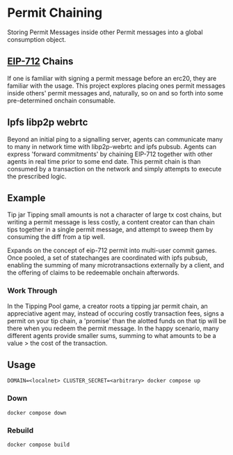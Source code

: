 # Permit Chaining
Storing Permit Messages inside other Permit messages into a global consumption object.

## [EIP-712](https://eips.ethereum.org/EIPS/eip-712) Chains
If one is familiar with signing a permit message before an erc20, they are familiar with the usage. This project explores placing ones permit messages inside others' permit messages and, naturally, so on and so forth into some pre-determined onchain consumable.

## Ipfs libp2p webrtc
Beyond an initial ping to a signalling server, agents can communicate many to many in network time with libp2p-webrtc and ipfs pubsub. Agents can express 'forward commitments' by chaining EIP-712 together with other agents in real time prior to some end date.  This permit chain is than consumed by a transaction on the network and simply attempts to execute the prescribed logic.

## Example
Tip jar
Tipping small amounts is not a character of large tx cost chains, but writing a permit message is less costly, a content creator can than chain tips together in a single permit message, and attempt to sweep them by consuming the diff from a tip well. 

Expands on the concept of eip-712 permit into multi-user commit games.  Once pooled, a set of statechanges are coordinated with ipfs pubsub, enabling the summing of many microtransactions externally by a client, and the offering of claims to be redeemable onchain afterwords.

### Work Through
In the Tipping Pool game, a creator roots a tipping jar permit chain, an appreciative agent may, instead of occuring costly transaction fees, signs a permit on your tip chain, a 'promise' than the alotted funds on that tip will be there when you redeem the permit message.  In the happy scenario, many different agents provide smaller sums, summing to what amounts to be a value > the cost of the transaction.

## Usage
`DOMAIN=<localnet> CLUSTER_SECRET=<arbitrary> docker compose up`
### Down
`docker compose down`
### Rebuild
`docker compose build`
